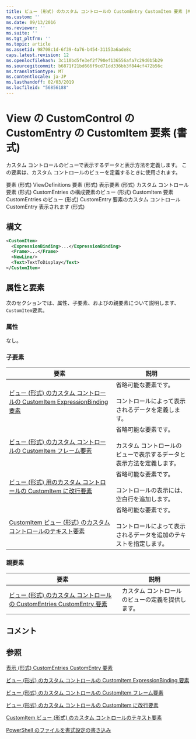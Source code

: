 ```yaml
---
title: ビュー (形式) のカスタム コントロールの CustomEntry CustomItem 要素 |Microsoft Docs
ms.custom: ''
ms.date: 09/13/2016
ms.reviewer: ''
ms.suite: ''
ms.tgt_pltfrm: ''
ms.topic: article
ms.assetid: 98708c1d-6f39-4a76-b454-31153a6ade8c
caps.latest.revision: 12
ms.openlocfilehash: 3c110bd5fe3ef2f790ef136556afa7c29d0b5b29
ms.sourcegitcommit: b6871f21bd666f9cd71dd336bb3f844cf472b56c
ms.translationtype: MT
ms.contentlocale: ja-JP
ms.lasthandoff: 02/03/2019
ms.locfileid: "56856188"
---
```

# <a name="customitem-element-for-customentry-for-customcontrol-for-view-format"></a>View の CustomControl の CustomEntry の CustomItem 要素 (書式)

カスタム コントロールのビューで表示するデータと表示方法を定義します。 この要素は、カスタム コントロールのビューを定義するときに使用されます。

要素 (形式) ViewDefinitions 要素 (形式) 表示要素 (形式) カスタム コントロール要素 (形式) CustomEntries の構成要素のビュー (形式) CustomItem 要素 CustomEntries のビュー (形式) CustomEntry 要素のカスタム コントロールCustomEntry 表示されます (形式)

## <a name="syntax"></a>構文

```xml
<CustomItem>
  <ExpressionBinding>...</ExpressionBinding>
  <Frame>...</Frame>
  <NewLine/>
  <Text>TextToDisplay</Text>
</CustomItem>
```

## <a name="attributes-and-elements"></a>属性と要素

次のセクションでは、属性、子要素、およびの親要素について説明します、`CustomItem`要素。

### <a name="attributes"></a>属性

なし。

### <a name="child-elements"></a>子要素

|要素|説明|
|-------------|-----------------|
|[ビュー (形式) のカスタム コントロールの CustomItem ExpressionBinding 要素](./expressionbinding-element-for-customitem-for-customcontrol-for-view-format.md)|省略可能な要素です。<br /><br /> コントロールによって表示されるデータを定義します。|
|[ビュー (形式) のカスタム コントロールの CustomItem フレーム要素](./frame-element-for-customitem-for-customcontrol-for-view-format.md)|省略可能な要素です。<br /><br /> カスタム コントロールのビューで表示するデータと表示方法を定義します。|
|[ビュー (形式) 用のカスタム コントロールの CustomItem に改行要素](./newline-element-for-customitem-for-customcontrol-for-view-format.md)|省略可能な要素です。<br /><br /> コントロールの表示には、空白行を追加します。|
|[CustomItem ビュー (形式) のカスタム コントロールのテキスト要素](./text-element-for-customitem-for-customview-for-view-format.md)|省略可能な要素です。<br /><br /> コントロールによって表示されるデータを追加のテキストを指定します。|

### <a name="parent-elements"></a>親要素

|要素|説明|
|-------------|-----------------|
|[ビュー (形式) のカスタム コントロールの CustomEntries CustomEntry 要素](./customentry-element-for-customentries-for-customcontrol-for-view-format.md)|カスタム コントロールのビューの定義を提供します。|

## <a name="remarks"></a>コメント

## <a name="see-also"></a>参照

[表示 (形式) CustomEntries CustomEntry 要素](./customentry-element-for-customentries-for-customcontrol-for-view-format.md)

[ビュー (形式) のカスタム コントロールの CustomItem ExpressionBinding 要素](./expressionbinding-element-for-customitem-for-customcontrol-for-view-format.md)

[ビュー (形式) のカスタム コントロールの CustomItem フレーム要素](./frame-element-for-customitem-for-customcontrol-for-view-format.md)

[ビュー (形式) のカスタム コントロールの CustomItem に改行要素](./newline-element-for-customitem-for-customcontrol-for-view-format.md)

[CustomItem ビュー (形式) のカスタム コントロールのテキスト要素](./text-element-for-customitem-for-customview-for-view-format.md)

[PowerShell のファイルを書式設定の書き込み](./writing-a-powershell-formatting-file.md)
